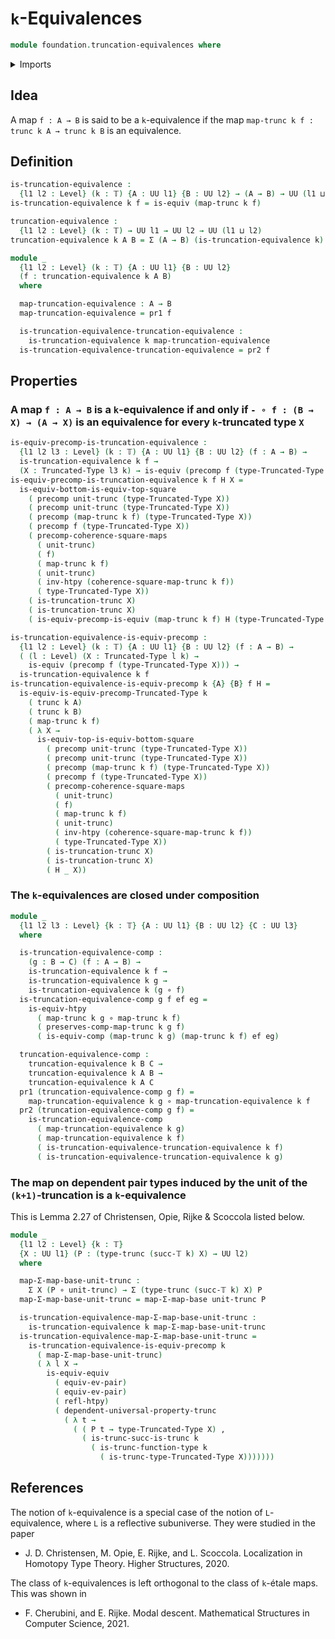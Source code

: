 # `k`-Equivalences

```agda
module foundation.truncation-equivalences where
```

<details><summary>Imports</summary>

```agda
open import foundation.commuting-squares-of-maps
open import foundation.dependent-pair-types
open import foundation.functoriality-dependent-pair-types
open import foundation.functoriality-truncation
open import foundation.truncations
open import foundation.universal-property-dependent-pair-types
open import foundation.universal-property-truncation
open import foundation.universe-levels

open import foundation-core.equivalences
open import foundation-core.function-types
open import foundation-core.functoriality-function-types
open import foundation-core.homotopies
open import foundation-core.truncated-types
open import foundation-core.truncation-levels
```

</details>

## Idea

A map `f : A → B` is said to be a `k`-equivalence if the map
`map-trunc k f : trunc k A → trunc k B` is an equivalence.

## Definition

```agda
is-truncation-equivalence :
  {l1 l2 : Level} (k : 𝕋) {A : UU l1} {B : UU l2} → (A → B) → UU (l1 ⊔ l2)
is-truncation-equivalence k f = is-equiv (map-trunc k f)

truncation-equivalence :
  {l1 l2 : Level} (k : 𝕋) → UU l1 → UU l2 → UU (l1 ⊔ l2)
truncation-equivalence k A B = Σ (A → B) (is-truncation-equivalence k)

module _
  {l1 l2 : Level} (k : 𝕋) {A : UU l1} {B : UU l2}
  (f : truncation-equivalence k A B)
  where

  map-truncation-equivalence : A → B
  map-truncation-equivalence = pr1 f

  is-truncation-equivalence-truncation-equivalence :
    is-truncation-equivalence k map-truncation-equivalence
  is-truncation-equivalence-truncation-equivalence = pr2 f
```

## Properties

### A map `f : A → B` is a `k`-equivalence if and only if `- ∘ f : (B → X) → (A → X)` is an equivalence for every `k`-truncated type `X`

```agda
is-equiv-precomp-is-truncation-equivalence :
  {l1 l2 l3 : Level} (k : 𝕋) {A : UU l1} {B : UU l2} (f : A → B) →
  is-truncation-equivalence k f →
  (X : Truncated-Type l3 k) → is-equiv (precomp f (type-Truncated-Type X))
is-equiv-precomp-is-truncation-equivalence k f H X =
  is-equiv-bottom-is-equiv-top-square
    ( precomp unit-trunc (type-Truncated-Type X))
    ( precomp unit-trunc (type-Truncated-Type X))
    ( precomp (map-trunc k f) (type-Truncated-Type X))
    ( precomp f (type-Truncated-Type X))
    ( precomp-coherence-square-maps
      ( unit-trunc)
      ( f)
      ( map-trunc k f)
      ( unit-trunc)
      ( inv-htpy (coherence-square-map-trunc k f))
      ( type-Truncated-Type X))
    ( is-truncation-trunc X)
    ( is-truncation-trunc X)
    ( is-equiv-precomp-is-equiv (map-trunc k f) H (type-Truncated-Type X))

is-truncation-equivalence-is-equiv-precomp :
  {l1 l2 : Level} (k : 𝕋) {A : UU l1} {B : UU l2} (f : A → B) →
  ( (l : Level) (X : Truncated-Type l k) →
    is-equiv (precomp f (type-Truncated-Type X))) →
  is-truncation-equivalence k f
is-truncation-equivalence-is-equiv-precomp k {A} {B} f H =
  is-equiv-is-equiv-precomp-Truncated-Type k
    ( trunc k A)
    ( trunc k B)
    ( map-trunc k f)
    ( λ X →
      is-equiv-top-is-equiv-bottom-square
        ( precomp unit-trunc (type-Truncated-Type X))
        ( precomp unit-trunc (type-Truncated-Type X))
        ( precomp (map-trunc k f) (type-Truncated-Type X))
        ( precomp f (type-Truncated-Type X))
        ( precomp-coherence-square-maps
          ( unit-trunc)
          ( f)
          ( map-trunc k f)
          ( unit-trunc)
          ( inv-htpy (coherence-square-map-trunc k f))
          ( type-Truncated-Type X))
        ( is-truncation-trunc X)
        ( is-truncation-trunc X)
        ( H _ X))
```

### The `k`-equivalences are closed under composition

```agda
module _
  {l1 l2 l3 : Level} {k : 𝕋} {A : UU l1} {B : UU l2} {C : UU l3}
  where

  is-truncation-equivalence-comp :
    (g : B → C) (f : A → B) →
    is-truncation-equivalence k f →
    is-truncation-equivalence k g →
    is-truncation-equivalence k (g ∘ f)
  is-truncation-equivalence-comp g f ef eg =
    is-equiv-htpy
      ( map-trunc k g ∘ map-trunc k f)
      ( preserves-comp-map-trunc k g f)
      ( is-equiv-comp (map-trunc k g) (map-trunc k f) ef eg)

  truncation-equivalence-comp :
    truncation-equivalence k B C →
    truncation-equivalence k A B →
    truncation-equivalence k A C
  pr1 (truncation-equivalence-comp g f) =
    map-truncation-equivalence k g ∘ map-truncation-equivalence k f
  pr2 (truncation-equivalence-comp g f) =
    is-truncation-equivalence-comp
      ( map-truncation-equivalence k g)
      ( map-truncation-equivalence k f)
      ( is-truncation-equivalence-truncation-equivalence k f)
      ( is-truncation-equivalence-truncation-equivalence k g)
```

### The map on dependent pair types induced by the unit of the `(k+1)`-truncation is a `k`-equivalence

This is Lemma 2.27 of Christensen, Opie, Rijke & Scoccola listed below.

```agda
module _
  {l1 l2 : Level} {k : 𝕋}
  {X : UU l1} (P : (type-trunc (succ-𝕋 k) X) → UU l2)
  where

  map-Σ-map-base-unit-trunc :
    Σ X (P ∘ unit-trunc) → Σ (type-trunc (succ-𝕋 k) X) P
  map-Σ-map-base-unit-trunc = map-Σ-map-base unit-trunc P

  is-truncation-equivalence-map-Σ-map-base-unit-trunc :
    is-truncation-equivalence k map-Σ-map-base-unit-trunc
  is-truncation-equivalence-map-Σ-map-base-unit-trunc =
    is-truncation-equivalence-is-equiv-precomp k
      ( map-Σ-map-base-unit-trunc)
      ( λ l X →
        is-equiv-equiv
          ( equiv-ev-pair)
          ( equiv-ev-pair)
          ( refl-htpy)
          ( dependent-universal-property-trunc
            ( λ t →
              ( ( P t → type-Truncated-Type X) ,
                ( is-trunc-succ-is-trunc k
                  ( is-trunc-function-type k
                    ( is-trunc-type-Truncated-Type X)))))))
```

## References

The notion of `k`-equivalence is a special case of the notion of
`L`-equivalence, where `L` is a reflective subuniverse. They were studied in the
paper

- J. D. Christensen, M. Opie, E. Rijke, and L. Scoccola. Localization in
  Homotopy Type Theory. Higher Structures, 2020.

The class of `k`-equivalences is left orthogonal to the class of `k`-étale maps.
This was shown in

- F. Cherubini, and E. Rijke. Modal descent. Mathematical Structures in Computer
  Science, 2021.
